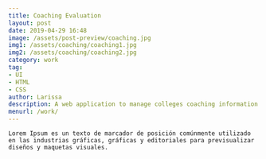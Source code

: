 ```yaml
---
title: Coaching Evaluation
layout: post
date: 2019-04-29 16:48
image: /assets/post-preview/coaching.jpg
img1: /assets/coaching/coaching1.jpg
img2: /assets/coaching/coaching2.jpg
category: work
tag:
- UI
- HTML
- CSS
author: Larissa
description: A web application to manage colleges coaching information
menurl: /work/
---
```

	
	Lorem Ipsum es un texto de marcador de posición comúnmente utilizado en las industrias gráficas, gráficas y editoriales para previsualizar diseños y maquetas visuales.
	